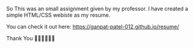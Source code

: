 So This was an small assignment given by my professor.
I have created a simple HTML/CSS webiste as my resume. 

You can check it out here: https://ganpat-patel-012.github.io/resume/

Thank You 🙏🏼🙏🏼🙏🏼
